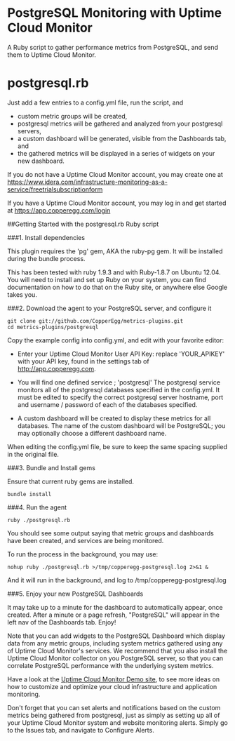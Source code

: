 PostgreSQL Monitoring with Uptime Cloud Monitor
===========================

A Ruby script to gather performance metrics from PostgreSQL, and send them to Uptime Cloud Monitor.


postgresql.rb
=============

Just add a few entries to a config.yml file, run the  script, and
  - custom metric groups will be created,
  - postgresql metrics will be gathered and analyzed from your postgresql servers,
  - a custom dashboard will be generated, visible from the Dashboards tab, and
  - the gathered metrics will be displayed in a series of widgets on your new dashboard.

If you do not have a Uptime Cloud Monitor account, you may create one at <https://www.idera.com/infrastructure-monitoring-as-a-service/freetrialsubscriptionform>

If you have a Uptime Cloud Monitor account, you may log in and get started at <https://app.copperegg.com/login>

##Getting Started with the postgresql.rb Ruby script

###1. Install dependencies

This plugin requires the 'pg' gem, AKA the ruby-pg gem. It will be installed during the bundle process.

This has been tested with ruby 1.9.3 and with Ruby-1.8.7 on Ubuntu 12.04. You will need to install and set up Ruby on your system, you can find documentation on how to do that on the Ruby site, or anywhere else Google takes you.


###2. Download the agent to your PostgreSQL server, and configure it

    git clone git://github.com/CopperEgg/metrics-plugins.git
    cd metrics-plugins/postgresql

Copy the example config into config.yml, and edit with your favorite editor:

  - Enter your Uptime Cloud Monitor User API Key:  replace 'YOUR_APIKEY' with your API key, found in the settings tab of http://app.copperegg.com.

  - You will find one defined service ; 'postgresql' The postgresql service monitors all of the postgresql databases specified in the config.yml. It must be edited to specify the correct postgresql server hostname, port and username / password of each of the databases specified.

  - A custom dashboard will be created to display these metrics for all databases. The name of the custom dashboard will be PostgreSQL; you may optionally choose a different dashboard name.


When editing the config.yml file, be sure to keep the same spacing supplied in the original file.

###3. Bundle and Install gems

Ensure that current ruby gems are installed.

    bundle install

###4. Run the agent

    ruby ./postgresql.rb

You should see some output saying that metric groups and dashboards have been created, and services are being monitored.

To run the process in the background, you may use:

    nohup ruby ./postgresql.rb >/tmp/copperegg-postgresql.log 2>&1 &

And it will run in the background, and log to /tmp/copperegg-postgresql.log


###5. Enjoy your new PostgreSQL Dashboards

It may take up to a minute for the dashboard to automatically appear, once created.
After a minute or a page refresh, "PostgreSQL" will appear in the left nav of the Dashboards tab.  Enjoy!

Note that you can add widgets to the PostgreSQL Dashboard which display data from any metric groups, including system metrics gathered using any of Uptime Cloud Monitor's services. We recommend that you also install the Uptime Cloud Monitor collector on you PostgreSQL server, so that you can correlate PostgreSQL performance with the underlying system metrics.


Have a look at the [Uptime Cloud Monitor Demo site](https://app.copperegg.com/demo), to see more ideas on how to customize and optimize your cloud infrastructure and application monitoring.

Don't forget that you can set alerts and notifications based on the custom metrics being gathered from postgresql, just as simply as setting up all of your Uptime Cloud Monitor system and website monitoring alerts. Simply go to the Issues tab, and navigate to Configure Alerts.

